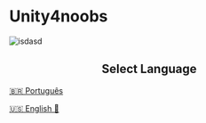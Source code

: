# Unity4noobs

![isdasd](https://cdn.discordapp.com/attachments/813708317615849503/868962069293199391/t1.png)


## <center> Select Language </center>

[🇧🇷 Português](/PT/HomePT.md)

[🇺🇸 English 🚧](/ENG/HomeEN.md)
